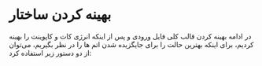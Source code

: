 # بهینه کردن ساختار

در ادامه بهینه کردن قالب کلی فایل ورودی و پس از اینکه انرژی کات و کاپوینت را بهینه کردیم، برای اینکه بهترین حالت را  برای جایگزیده شدن اتم ها را در نظر بگیریم، می‌توان از دو دستور زیر استفاده کرد:

